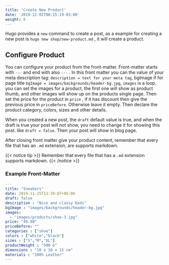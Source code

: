 ```yaml
---
title: 'Create New Product'
date: '2019-12-02T08:15:19-03:00'
weight: 8
---
```


Hugo provides a `new` command to create a post, as a example for creating a new post is `hugo new shop/new-product.md` , it will create a product.

## Configure Product

You can configure your product from the front-matter. Front-matter starts with `---` and end with also `---` . In this front matter you can the value of your meta description tag: `description = text for your meta tag`, bgImage if for page title `bgImage = images/backgrounds/header-bg.jpg`, `images` is a loop. you can set the images for a product, the first one will show as product thumb, and other images will show up on the products single page. Then set the price for the product in `price` , if it has discount then give the previous price in `priceBefore`. Otherwise leave it empty. Then declare the product category, colors, sizes and other details.

When you created a new post, the `draft` default value is true, and when the draft is true your post will not show, you need to change it for showing this post. like `draft = false`. Then your post will show in blog page.

After closing front matter give your product content, remember that every file that has an `.md` extension, are supports markdown.

{{< notice tip >}}
Remember that every file that has a `.md` extension supports markdown.
{{< /notice >}}


### Example Front-Matter

```yml
---
title: "Sneakers"
date: 2019-11-25T13:39:07+06:00
draft: false
description : "Nice and classy Keds"
bgImage : "images/backgrounds/header-bg.jpg"
images:
  - "images/products/shoe-3.jpg"
price: "49.00"
priceBefore: ""
categories : ["shoe"]
colors : ["white","black"]
sizes : ["S","M","XL"]
productWeight : "500 G"
dimensions : "10 x 10 x 15 cm"
materials : "100% Leather"
---
